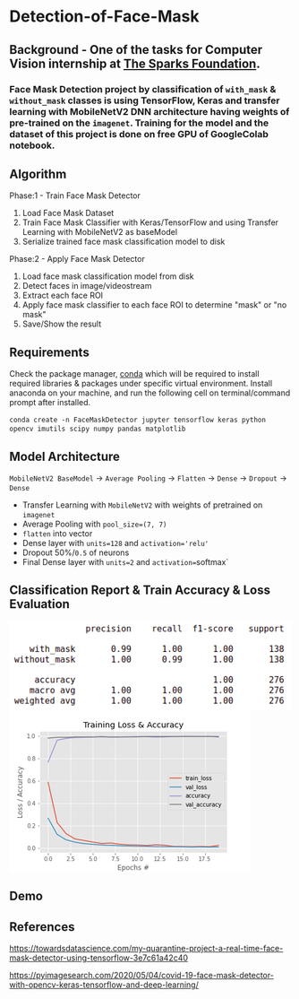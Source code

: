 # Detection-of-Face-Mask

## Background - One of the tasks for Computer Vision internship at [The Sparks Foundation](https://internship.thesparksfoundation.info/).
### Face Mask Detection project by classification of `with_mask` & `without_mask` classes is using TensorFlow, Keras and transfer learning with MobileNetV2 DNN architecture having weights of pre-trained on the `imagenet`. Training for the model and the dataset of this project is done on free GPU of GoogleColab notebook. 

## Algorithm
Phase:1 - Train Face Mask Detector
  1. Load Face Mask Dataset
  2. Train Face Mask Classifier with Keras/TensorFlow and using Transfer Learning with MobileNetV2 as baseModel
  3. Serialize trained face mask classification model to disk

Phase:2 - Apply Face Mask Detector
  1. Load face mask classification model from disk
  2. Detect faces in image/videostream 
  3. Extract each face ROI
  4. Apply face mask classifier to each face ROI to determine "mask" or "no mask"
  5. Save/Show the result
  
## Requirements
Check the package manager, [conda](https://docs.conda.io/projects/conda/en/latest/index.html) which will be required to install required libraries & packages under specific virtual environment.
Install anaconda on your machine, and run the following cell on terminal/command prompt after installed.
```
conda create -n FaceMaskDetector jupyter tensorflow keras python opencv imutils scipy numpy pandas matplotlib
```
## Model Architecture
`MobileNetV2 BaseModel` -> `Average Pooling` -> `Flatten` -> `Dense` -> `Dropout` -> `Dense`
* Transfer Learning with `MobileNetV2` with weights of pretrained on `imagenet`
* Average Pooling with `pool_size=(7, 7)`
* `flatten` into vector
* Dense layer with `units=128` and `activation='relu'`
* Dropout 50%/`0.5` of neurons
* Final Dense layer with `units=2` and `activation=`softmax`

## Classification Report & Train Accuracy & Loss Evaluation
<img src="classification-report.png" align="center" alt="Classification Report">   <img src="evaluation.png" align="center" alt="Training Accuracy & Loss">

## Demo 



## References

https://towardsdatascience.com/my-quarantine-project-a-real-time-face-mask-detector-using-tensorflow-3e7c61a42c40

https://pyimagesearch.com/2020/05/04/covid-19-face-mask-detector-with-opencv-keras-tensorflow-and-deep-learning/
